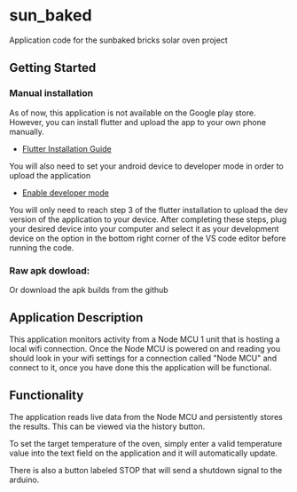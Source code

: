 # sun_baked

Application code for the sunbaked bricks solar oven project

## Getting Started

### Manual installation

As of now, this application is not available on the Google play store. However, you can install flutter and upload the app to your own phone manually.

- [Flutter Installation Guide](https://docs.flutter.dev/get-started/install)

You will also need to set your android device to developer mode in order to upload the application

- [Enable developer mode](https://developer.android.com/studio/debug/dev-options)

You will only need to reach step 3 of the flutter installation to upload the dev version of the application to your device.
After completing these steps, plug your desired device into your computer and select it as your development device on the option in the bottom right corner of the VS code editor before running the code.

### Raw apk dowload: 
Or download the apk builds from the github


## Application Description

This application monitors activity from a Node MCU 1 unit that is hosting a local wifi connection. Once the Node MCU is powered on and reading you should look in your wifi settings for a connection called "Node MCU" and connect to it, once you have done this the application will be functional.

## Functionality

The application reads live data from the Node MCU and persistently stores the results. This can be viewed via the history button.

To set the target temperature of the oven, simply enter a valid temperature value into the text field on the application and it will automatically update.

There is also a button labeled STOP that will send a shutdown signal to the arduino.
